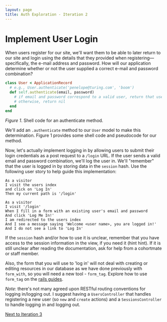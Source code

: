 ```yaml
---
layout: page
title: Auth Exploration - Iteration 2
---
```


# Implement User Login
When users register for our site, we'll want them to be able to later return to our site and login using the details that they provided when registering—specifically, the e-mail address and password.  How will our application determine whether or not the user supplied a correct e-mail and password combination?

```ruby
class User < ApplicationRecord
  # e.g., User.authenticate('penelope@turing.com', 'boom')
  def self.authenticate(email, password)
    # if email and password correspond to a valid user, return that user
    # otherwise, return nil
  end
end
```
*Figure 1*.  Shell code for an authenticate method.

We'll add an `.authenticate` method to our `User` model to make this determination.  Figure 1 provides some shell code and pseudocode for our method.

Now, let's actually implement logging in by allowing users to submit their login credentials as a post request to a `/login` URL.  If the user sends a valid email and password combination, we'll log the user in.  We'll "remember" that the user is logged in by storing data in the `session` hash. Use the following user story to help guide this implementation:

```
As a visitor
I visit the users index
and click on 'Log In'
Then my current path is '/login'
```

```
As a visitor
I visit '/login'
When I fill in a form with an existing user's email and password
And click 'Log Me In!'
I am redirected to the users index
And I see a message saying 'Welcome <user name>, you are logged in!'
And I do not see a link to 'Log In'
```

If the `session` hash and/or how to use it is unclear, remember that you have access to the session information in the view, if you need it (hint hint). If it is still unclear after reading the documentation, ask for help from a cohortmate or staff member.

Also, the form that you will use to 'log in' will not deal with creating or editing resources in our database as we have done previously with `form_with`, so you will need a new tool - `form_tag`.  Explore how to use `form_tag` on the [rails guides](https://guides.rubyonrails.org/form_helpers.html#dealing-with-basic-forms).

*Note*: there's not many agreed upon RESTful routing conventions for logging in/logging out. I suggest having a `UsersController` that handles registering a new user (so `new` and `create` actions) and a `SessionsController` to handle logging in and logging out.

[Next to Iteration 3](./auth_exp_it3)
